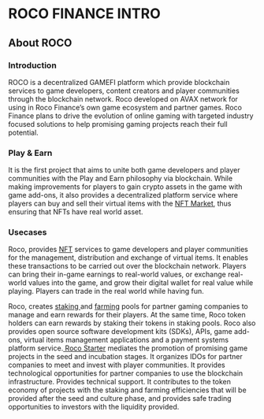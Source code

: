 # ROCO FINANCE INTRO

## About ROCO

### Introduction

ROCO is a decentralized GAMEFI platform which provide blockchain services to game developers, content creators and player communities through the blockchain network. Roco developed on AVAX network for using in Roco Finance’s own game ecosystem and partner games. Roco Finance plans to drive the evolution of online gaming with targeted industry focused solutions to help promising gaming projects reach their full potential.

### Play & Earn

It is the first project that aims to unite both game developers and player communities with the Play and Earn philosophy via blockchain. While making improvements for players to gain crypto assets in the game with game add-ons, it also provides a decentralized platform service where players can buy and sell their virtual items with the [NFT Market](https://roco.finance/collectibles), thus ensuring that NFTs have real world asset.

### Usecases

Roco, provides [NFT](products/nft-market.md) services to game developers and player communities for the management, distribution and exchange of virtual items. It enables these transactions to be carried out over the blockchain network. Players can bring their in-game earnings to real-world values, or exchange real-world values into the game, and grow their digital wallet for real value while playing. Players can trade in the real world while having fun. 

Roco, creates [staking ](products/stake-pools.md)and [farming](products/farming.md) pools for partner gaming companies to manage and earn rewards for their players. At the same time, Roco token holders can earn rewards by staking their tokens in staking pools. Roco also provides open source software development kits \(SDKs\), APIs, game add-ons, virtual items management applications and a payment systems platform service.[ Roco Starter](products/roco-starter.md) mediates the promotion of promising game projects in the seed and incubation stages. It organizes IDOs for partner companies to meet and invest with player communities. It provides technological opportunities for partner companies to use the blockchain infrastructure. Provides technical support. It contributes to the token economy of projects with the staking and farming efficiencies that will be provided after the seed and culture phase, and provides safe trading opportunities to investors with the liquidity provided.

